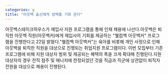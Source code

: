 ```yaml
---
categories: g
title: "아웃백 출신에게 컴백홈 기회 온다"
---
```

아웃백스테이크하우스가 재입사 지원 프로그램을 통해 인재 채용에 나선다.아웃백은 퇴직한 아웃백 직원(아웃백커)에게 재입사의 기회를 제공하는 "웰컴백 아웃백커" 프로그램을 진행한다고 22일 밝혔다."웰컴백 아웃백커"는 육아를 비롯해 개인 사정으로 인해 아웃백을 퇴직한 직원을 대상으로 진행되는 취업지원 프로그램이다. 이번 모집부터 기존 프로그램에 비해 지원 대상자 범위 및 제공되는 혜택의 폭을 크게 확대해 진행된다.지원 대상자의 경우 전직 점주 및 매니저에 한정되었던 것을 직급과 직군에 상관없이 퇴직자 전원을 대상으로 채용이 진행된다.